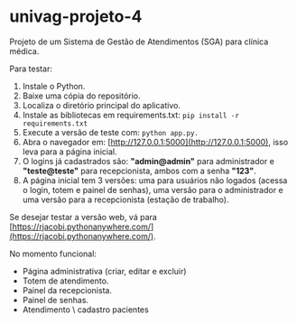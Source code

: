 # univag-projeto-4

Projeto de um Sistema de Gestão de Atendimentos (SGA) para clínica médica.

Para testar:
1. Instale o Python.
2. Baixe uma cópia do repositório.
3. Localiza o diretório principal do aplicativo.
4. Instale as bibliotecas em requirements.txt:
   `pip install -r requirements.txt`
6. Execute a versão de teste com:
   `python app.py.`
8. Abra o navegador em: [http://127.0.0.1:5000](http://127.0.0.1:5000), isso leva para a página inicial.
9. O logins já cadastrados são: **"admin@admin"** para administrador e **"teste@teste"** para recepcionista, ambos com a senha **"123"**.
10. A página inicial tem 3 versões: uma para usuários não logados (acessa o login, totem e painel de senhas), uma versão para o administrador e uma versão para a recepcionista (estação de trabalho).

Se desejar testar a versão web, vá para [https://rjacobi.pythonanywhere.com/](https://rjacobi.pythonanywhere.com/).

No momento funcional:
- Página administrativa (criar, editar e excluir)
- Totem de atendimento.
- Painel da recepcionista.
- Painel de senhas.
- Atendimento \ cadastro pacientes
